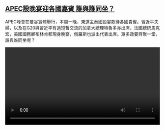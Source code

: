 <!--1668773823000-->
[APEC設晚宴迎各國嘉賓  誰與誰同坐？](https://www.dw.com/zh/APEC%E8%A8%AD%E6%99%9A%E5%AE%B4%E8%BF%8E%E5%90%84%E5%9C%8B%E5%98%89%E8%B3%93%20%20%E8%AA%B0%E8%88%87%E8%AA%B0%E5%90%8C%E5%9D%90%EF%BC%9F/a-63811048)
------

<p>APEC峰會在曼谷實體舉行，本周一晚，東道主泰國設宴款待各國貴賓。習近平夫婦，以及在G20與習近平有過短暫交流的加拿大總理特魯多亦出席。法國總統馬克宏，美國國務卿布林肯都現身晚宴，俄羅斯也派出代表出席。眾多政要齊聚一堂，誰與誰同坐呢？</small></p><video src="https://tvdownloaddw-a.akamaihd.net/dwtv_video/flv/vdt_zh/2022/bchi221118_001_bchiapec_01r_AVC_1280x720.mp4" controls style="width:100%"></video>
